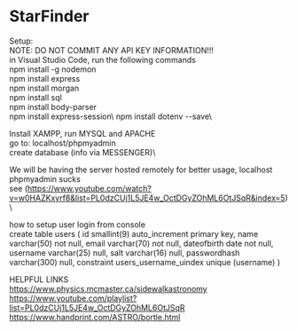 # StarFinder
Setup:\
NOTE: DO NOT COMMIT ANY API KEY INFORMATION!!!\
in Visual Studio Code, run the following commands\
npm install -g nodemon\
npm install express\
npm install morgan\
npm install sql\
npm install body-parser\
npm install express-session\ 
npm install dotenv --save\

Install XAMPP, run MYSQL and APACHE\
go to: localhost/phpmyadmin\
create database (info via MESSENGER)\

We will be having the server hosted remotely for better usage, localhost phpmyadmin sucks\
see (https://www.youtube.com/watch?v=w0HAZKxyrf8&list=PL0dzCUj1L5JE4w_OctDGyZOhML6OtJSqR&index=5)\

how to setup user login from console\
create table users
(
  id           smallint(9) auto_increment
    primary key,
  name         varchar(50)                                                                       not null,
  email        varchar(70)                                                                       not null,
  dateofbirth  date                                                                              not null,
  username     varchar(25)                                                                      null,
  salt         varchar(16)                                                                       null,
  passwordhash varchar(300)                                                                      null,
  constraint users_username_uindex
    unique (username)
)

HELPFUL LINKS\
https://www.physics.mcmaster.ca/sidewalkastronomy \
https://www.youtube.com/playlist?list=PL0dzCUj1L5JE4w_OctDGyZOhML6OtJSqR \
https://www.handprint.com/ASTRO/bortle.html
